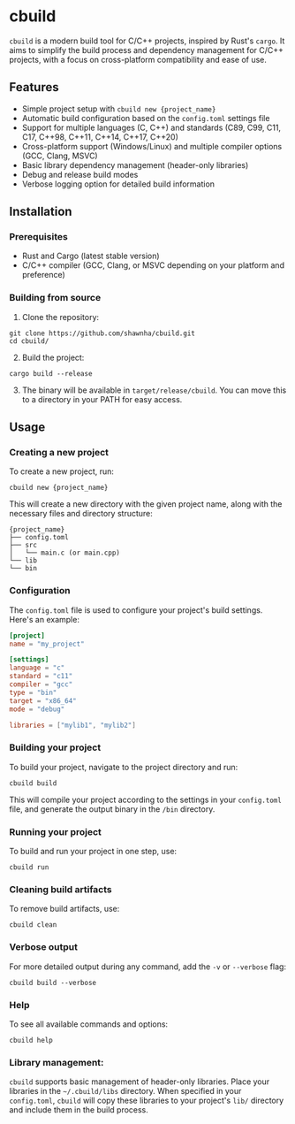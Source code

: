# cbuild
`cbuild` is a modern build tool for C/C++ projects, inspired by Rust's `cargo`. It aims to simplify the build process and dependency management for C/C++ projects, with a focus on cross-platform compatibility and ease of use.

## Features
- Simple project setup with `cbuild new {project_name}`
- Automatic build configuration based on the `config.toml` settings file
- Support for multiple languages (C, C++) and standards (C89, C99, C11, C17, C++98, C++11, C++14, C++17, C++20) 
- Cross-platform support (Windows/Linux) and multiple compiler options (GCC, Clang, MSVC)
- Basic library dependency management (header-only libraries)
- Debug and release build modes
- Verbose logging option for detailed build information

## Installation

### Prerequisites

- Rust and Cargo (latest stable version)
- C/C++ compiler (GCC, Clang, or MSVC depending on your platform and preference)

### Building from source

1. Clone the repository:
```
git clone https://github.com/shawnha/cbuild.git
cd cbuild/
```

2. Build the project:
```
cargo build --release
```

3. The binary will be available in `target/release/cbuild`. You can move this to a directory in your PATH for easy access.

## Usage

### Creating a new project

To create a new project, run:
```
cbuild new {project_name}
```

This will create a new directory with the given project name, along with the necessary files and directory structure:
```
{project_name}
├── config.toml
├── src
│   └── main.c (or main.cpp)
└── lib
└── bin
```

### Configuration

The `config.toml` file is used to configure your project's build settings. Here's an example:
```toml
[project]
name = "my_project"

[settings]
language = "c"
standard = "c11"
compiler = "gcc"
type = "bin"
target = "x86_64"
mode = "debug"

libraries = ["mylib1", "mylib2"]
```

### Building your project

To build your project, navigate to the project directory and run:
```
cbuild build
```

This will compile your project according to the settings in your `config.toml` file, and generate the output binary in the `/bin` directory.

### Running your project

To build and run your project in one step, use:
```
cbuild run
```

### Cleaning build artifacts

To remove build artifacts, use:
```
cbuild clean
```

### Verbose output

For more detailed output during any command, add the `-v` or `--verbose` flag:
```
cbuild build --verbose
```

### Help

To see all available commands and options:
```
cbuild help
```

### Library management:

`cbuild` supports basic management of header-only libraries. Place your libraries in the `~/.cbuild/libs` directory. When specified in your `config.toml`, `cbuild` will copy these libraries to your project's `lib/` directory and include them in the build process.